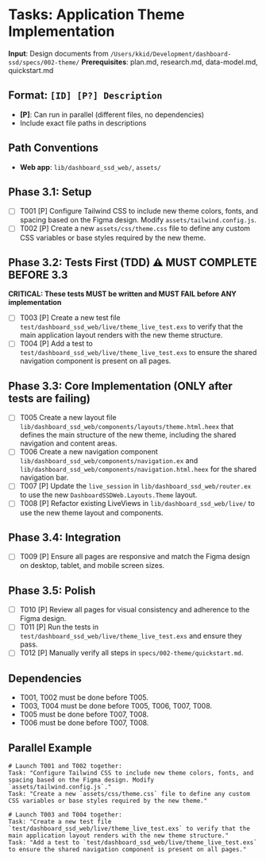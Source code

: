 # Tasks: Application Theme Implementation

**Input**: Design documents from `/Users/kkid/Development/dashboard-ssd/specs/002-theme/`
**Prerequisites**: plan.md, research.md, data-model.md, quickstart.md

## Format: `[ID] [P?] Description`
- **[P]**: Can run in parallel (different files, no dependencies)
- Include exact file paths in descriptions

## Path Conventions
- **Web app**: `lib/dashboard_ssd_web/`, `assets/`

## Phase 3.1: Setup
- [ ] T001 [P] Configure Tailwind CSS to include new theme colors, fonts, and spacing based on the Figma design. Modify `assets/tailwind.config.js`.
- [ ] T002 [P] Create a new `assets/css/theme.css` file to define any custom CSS variables or base styles required by the new theme.

## Phase 3.2: Tests First (TDD) ⚠️ MUST COMPLETE BEFORE 3.3
**CRITICAL: These tests MUST be written and MUST FAIL before ANY implementation**
- [ ] T003 [P] Create a new test file `test/dashboard_ssd_web/live/theme_live_test.exs` to verify that the main application layout renders with the new theme structure.
- [ ] T004 [P] Add a test to `test/dashboard_ssd_web/live/theme_live_test.exs` to ensure the shared navigation component is present on all pages.

## Phase 3.3: Core Implementation (ONLY after tests are failing)
- [ ] T005 Create a new layout file `lib/dashboard_ssd_web/components/layouts/theme.html.heex` that defines the main structure of the new theme, including the shared navigation and content areas.
- [ ] T006 Create a new navigation component `lib/dashboard_ssd_web/components/navigation.ex` and `lib/dashboard_ssd_web/components/navigation.html.heex` for the shared navigation bar.
- [ ] T007 [P] Update the `live_session` in `lib/dashboard_ssd_web/router.ex` to use the new `DashboardSSDWeb.Layouts.Theme` layout.
- [ ] T008 [P] Refactor existing LiveViews in `lib/dashboard_ssd_web/live/` to use the new theme layout and components.

## Phase 3.4: Integration
- [ ] T009 [P] Ensure all pages are responsive and match the Figma design on desktop, tablet, and mobile screen sizes.

## Phase 3.5: Polish
- [ ] T010 [P] Review all pages for visual consistency and adherence to the Figma design.
- [ ] T011 [P] Run the tests in `test/dashboard_ssd_web/live/theme_live_test.exs` and ensure they pass.
- [ ] T012 [P] Manually verify all steps in `specs/002-theme/quickstart.md`.

## Dependencies
- T001, T002 must be done before T005.
- T003, T004 must be done before T005, T006, T007, T008.
- T005 must be done before T007, T008.
- T006 must be done before T007, T008.

## Parallel Example
```
# Launch T001 and T002 together:
Task: "Configure Tailwind CSS to include new theme colors, fonts, and spacing based on the Figma design. Modify `assets/tailwind.config.js`."
Task: "Create a new `assets/css/theme.css` file to define any custom CSS variables or base styles required by the new theme."

# Launch T003 and T004 together:
Task: "Create a new test file `test/dashboard_ssd_web/live/theme_live_test.exs` to verify that the main application layout renders with the new theme structure."
Task: "Add a test to `test/dashboard_ssd_web/live/theme_live_test.exs` to ensure the shared navigation component is present on all pages."
```
